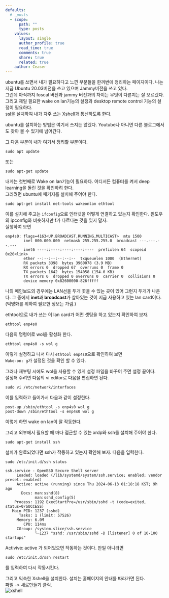 ```yaml
---
defaults:
  # _posts
  - scope:
      path: ""
      type: posts
    values:
      layout: single
      author_profile: true
      read_time: true
      comments: true
      share: true
      related: true
    author: Ceaser
---
```



ubuntu를 쓰면서 내가 필요하다고 느낀 부분들을 한꺼번에 정리하는 페이지이다. 
나는 지금 Ubuntu 20.03버전을 쓰고 있으며 Jammy버전을 쓰고 있다.  
그런데 아직까지 foscal 버전과 jammy 버전과의 차이는 무엇이 다른지는 잘 모르겠다.  
그리고 제일 필요한 wake on lan기능의 설정과 desktop remote control 기능의 설정이 필요하다.  
ssl을 설치하여 내가 자주 쓰는 Xshell과 통신하도록 한다.  

ubuntu를 설치하는 방법은 여기서 쓰지는 않겠다. Youtube나 아니면 다른 블로그에서도 찾아 볼 수 있기에 넘어간다.  

그 다음 부분이 내가 여기서 정리할 부분이다. 

```shell
sudo apt update
```
또는 
```shell
sudo apt-get update
```

내게는 첫번째로 Wake on lan기능이 필요하다. 어디서든 컴퓨터를 켜서 deep learning을 돌린 것을 확인하려 한다.  
그러려면 ubuntu에 패키지를 설치해 주어야 한다. 
```shell
sudo apt-get install net-tools wakeonlan ethtool
```
이를 설치해 주고는 ```ifconfig```으로 인터넷을 어떻게 연결하고 있는지 확인한다. 윈도우의 ipconfig와 비슷하지만 
f가 다르다는 것을 잊지 말자.   
실행하여 보면  
```shell
enp4s0: flags=4163<UP,BROADCAST,RUNNING,MULTICAST>  mtu 1500
        inet 000.000.000  netmask 255.255.255.0  broadcast ---.---.--.---
        inet6 ----::----:----:----:----  prefixlen 64  scopeid 0x20<link>
        ether --:--:--:--:--:--  txqueuelen 1000  (Ethernet)
        RX packets 3398  bytes 3960078 (3.9 MB)
        RX errors 0  dropped 67  overruns 0  frame 0
        TX packets 1642  bytes 154058 (154.0 KB)
        TX errors 0  dropped 0 overruns 0  carrier 0  collisions 0
        device memory 0x82600000-826fffff
```
나의 메인보드의 경우에는 LAN선을 두개 꽃을 수 있는 곳이 있어 그런지 두개가 나온다. 그 중에서 **inet**과 **broadcast**가 
살아있는 것이 지금 사용하고 있는 lan card이다. (익명화를 위하여 필요한 정보는 가림.)  

ethtool으로 내가 쓰는 이 lan card가 어떤 셋팅을 하고 있는지 확인하여 보자.  
```shell
ethtool enp4s0
```

다음의 명령어로 wol을 활성화 한다. 
```shell
ethtool enp4s0 -s wol g 
```

이렇게 설정하고 나서 다시 ```ethtool enp4s0```으로 확인하여 보면   
```Wake-on: g```가 설정된 것을 확인 할 수 있다. 

그러나 재부팅 시에도 wol을 사용할 수 있게 설정 파일을 바꾸어 주면 설정 끝이다.  
설정해 주려면 다음의 vi editor로 다음을 편집하면 된다.  
```shell
sudo vi /etc/network/interfaces
```
이를 입력하고 들어가서 다음과 같이 설정한다. 
```shell
post-up /sbin/ethtool -s enp4s0 wol g
post-down /sbin/ethtool -s enp4s0 wol g
```

이렇게 하면 wake on lan이 잘 작동한다.  

그리고 외부에서 필요할 때 마다 접근할 수 있는 xrdp와 ssh를 설치해 주어야 한다.  
```shell
sudo apt-get install ssh
```  
설치가 완료되었다면 ssh가 작동하고 있는지 확인해 보자. 다음을 입력한다.  
```shell
sudo /etc/init.d/ssh status
```
```shell
ssh.service - OpenBSD Secure Shell server
     Loaded: loaded (/lib/systemd/system/ssh.service; enabled; vendor preset: enabled)
     Active: active (running) since Thu 2024-06-13 01:18:18 KST; 9h ago
       Docs: man:sshd(8)
             man:sshd_config(5)
    Process: 1192 ExecStartPre=/usr/sbin/sshd -t (code=exited, status=0/SUCCESS)
   Main PID: 1237 (sshd)
      Tasks: 1 (limit: 57526)
     Memory: 6.0M
        CPU: 114ms
     CGroup: /system.slice/ssh.service
             └─1237 "sshd: /usr/sbin/sshd -D [listener] 0 of 10-100 startups"

```
Activive: active 가 되어있으면 작동하는 것이다. 만일 아니라면 
```shell
sudo /etc/init.d/ssh restart
```
를 입력하여 다시 작동시킨다. 

그리고 익숙한 Xshell을 설치한다. 설치는 홈페이지의 안내를 따라가면 된다.  
파일 -> 새로만들기 클릭.  
![xshell](https://blogfiles.pstatic.net/MjAxODEwMTdfMjk4/MDAxNTM5Nzg1OTE5NTg2.KEuLLS6fhkqDcHnOEp5UmtPV7W_sPuAs8E2tCF-Flscg.DQNT8oIh70Wwrnf7wPTZBAVnWGISW27QmCEch-8iOXog.PNG.kittytiger/ssh1.PNG)

